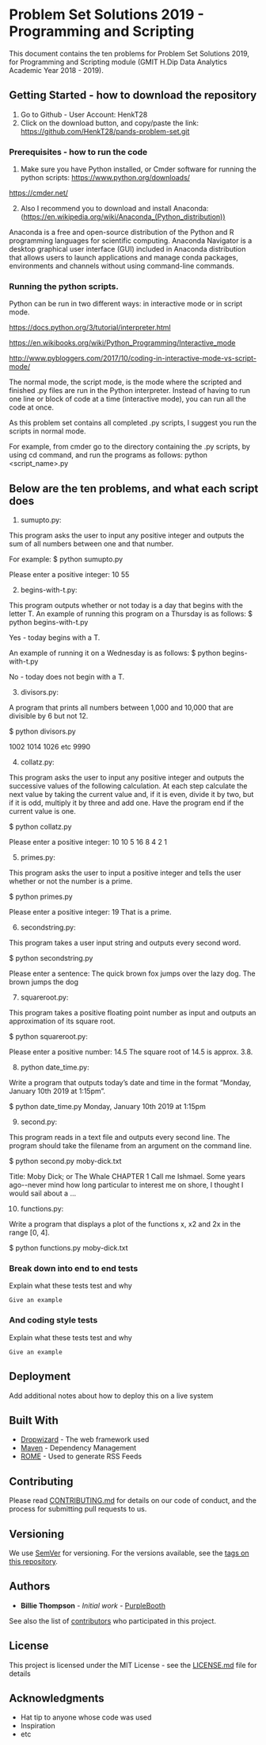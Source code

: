 # Problem Set Solutions 2019 - Programming and Scripting

This document contains the ten problems for Problem Set Solutions 2019, for Programming and Scripting module (GMIT  H.Dip Data Analytics  Academic Year 2018 - 2019).

## Getting Started - how to download the repository

1. Go to Github - User Account: HenkT28
2. Click on the download button, and copy/paste the link:
https://github.com/HenkT28/pands-problem-set.git

### Prerequisites - how to run the code

1. Make sure you have Python installed, or Cmder software for running the python scripts:
https://www.python.org/downloads/

https://cmder.net/


2. Also I recommend you to download and install Anaconda:
(https://en.wikipedia.org/wiki/Anaconda_(Python_distribution))

Anaconda is a free and open-source distribution of the Python and R programming languages for scientific computing.
Anaconda Navigator is a desktop graphical user interface (GUI) included in Anaconda distribution that allows users to launch applications and manage conda packages, environments and channels without using command-line commands.

### Running the python scripts.

Python can be run in two different ways: in interactive mode or in script mode.

https://docs.python.org/3/tutorial/interpreter.html

https://en.wikibooks.org/wiki/Python_Programming/Interactive_mode

http://www.pybloggers.com/2017/10/coding-in-interactive-mode-vs-script-mode/

The normal mode, the script mode, is the mode where the scripted and finished .py files are run in the Python interpreter. Instead of having to run one line or block of code at a time (interactive mode), you can run all the code at once. 

As this problem set contains all completed .py scripts, I suggest you run the scripts in normal mode. 

For example, from cmder go to the directory containing the .py scripts, by using cd command, and run the programs as follows:
python <script_name>.py

## Below are the ten problems, and what each script does

1. sumupto.py:

This program asks the user to input any positive integer and outputs the sum of all numbers between one and that number.

For example:
$ python sumupto.py

Please enter a positive integer: 10
55

2. begins-with-t.py:

This program outputs whether or not today is a day that begins with the letter T. 
An example of running this program on a Thursday is as follows:
$ python begins-with-t.py

Yes - today begins with a T.

An example of running it on a Wednesday is as follows:
$ python begins-with-t.py

No - today does not begin with a T.

3. divisors.py:

A program that prints all numbers between 1,000 and 10,000 that are divisible by 6 but not 12.

$ python divisors.py

1002
1014
1026
etc
9990

4. collatz.py:

This program asks the user to input any positive integer and outputs the successive values of the following calculation. At each step calculate the next value by taking the current value and, if it is even, divide it by two, but if it is odd, multiply it by three and add one. Have the program end if the current value is one.

$ python collatz.py

Please enter a positive integer: 10
10 5 16 8 4 2 1

5. primes.py:

This program asks the user to input a positive integer and tells the user whether or not the number is a prime.

$ python primes.py

Please enter a positive integer: 19
That is a prime.

6. secondstring.py:

This program takes a user input string and outputs every second word.

$ python secondstring.py

Please enter a sentence: The quick brown fox jumps over the lazy dog.
The brown jumps the dog

7. squareroot.py:

This program takes a positive floating point number as input and outputs an approximation of its square root.

$ python squareroot.py:

Please enter a positive number: 14.5
The square root of 14.5 is approx. 3.8.

8. python date_time.py:

Write a program that outputs today’s date and time in the format ”Monday, January 10th 2019 at 1:15pm”.

$ python date_time.py
Monday, January 10th 2019 at 1:15pm

9. second.py:

This program reads in a text file and outputs every second line. The program should take the filename from an argument on the command line.

$ python second.py moby-dick.txt

Title: Moby Dick; or The Whale
CHAPTER 1
Call me Ishmael. Some years ago--never mind how long particular to interest me on shore, I thought I would sail about a ...

10. functions.py:

Write a program that displays a plot of the functions x, x2 and 2x in the range [0, 4].

$ python functions.py moby-dick.txt

### Break down into end to end tests

Explain what these tests test and why

```
Give an example
```

### And coding style tests

Explain what these tests test and why

```
Give an example
```

## Deployment

Add additional notes about how to deploy this on a live system

## Built With

* [Dropwizard](http://www.dropwizard.io/1.0.2/docs/) - The web framework used
* [Maven](https://maven.apache.org/) - Dependency Management
* [ROME](https://rometools.github.io/rome/) - Used to generate RSS Feeds

## Contributing

Please read [CONTRIBUTING.md](https://gist.github.com/PurpleBooth/b24679402957c63ec426) for details on our code of conduct, and the process for submitting pull requests to us.

## Versioning

We use [SemVer](http://semver.org/) for versioning. For the versions available, see the [tags on this repository](https://github.com/your/project/tags). 

## Authors

* **Billie Thompson** - *Initial work* - [PurpleBooth](https://github.com/PurpleBooth)

See also the list of [contributors](https://github.com/your/project/contributors) who participated in this project.

## License

This project is licensed under the MIT License - see the [LICENSE.md](LICENSE.md) file for details

## Acknowledgments

* Hat tip to anyone whose code was used
* Inspiration
* etc

